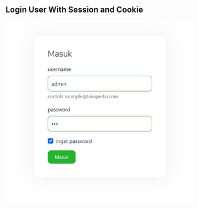 <html lang="en">

<head>
    <!-- Required meta tags -->
    <meta charset="utf-8">
    <meta name="viewport" content="width=device-width, initial-scale=1">

</head>

<body>
        <h2>Login User With Session and Cookie</h2>
        <img src="img/cookie.jpg" alt""> <br>
        <img src="img/cookie2.jpg" alt="">
    </div>

</body>

</html>
